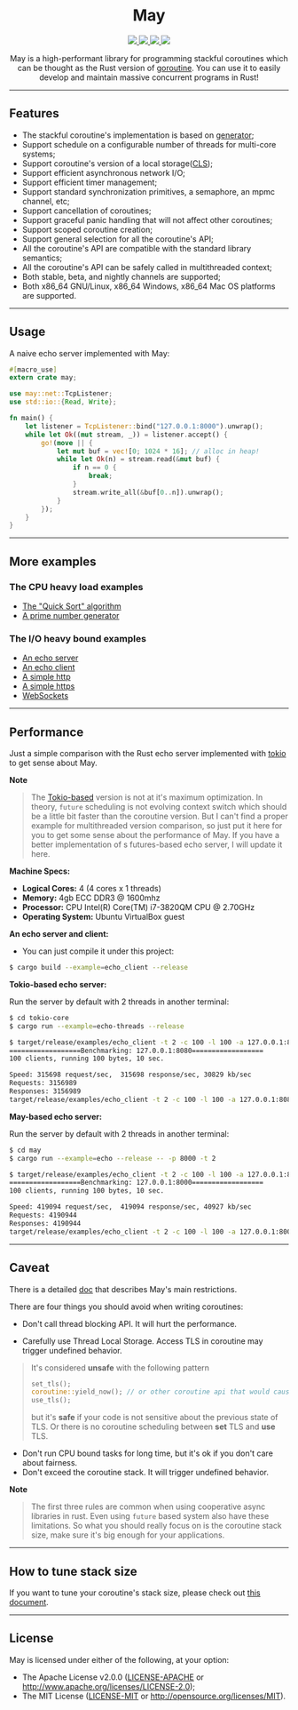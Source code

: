 <div align="center">
    <h1>May</h1>
    <a href="https://travis-ci.org/Xudong-Huang/may">
        <img src="https://travis-ci.org/Xudong-Huang/may.svg?branch=master">
    </a>
    <a href="https//ci.appveyor.com/project/Xudong-Huang/may/branch/master">
        <img src="https://ci.appveyor.com/api/projects/status/7gv4kw3b0m0y1iy6/branch/master?svg=true">
    </a>
    <a href="https://crates.io/crates/may">
        <img src="https://img.shields.io/crates/v/may.svg">
    </a>
    <a href="https://docs.rs/may">
        <img src="https://img.shields.io/badge/doc-may-green.svg">
    </a>
    
May is a high-performant library for programming stackful coroutines which can be thought as the Rust version of [goroutine][go]. You can use it to easily develop and maintain massive concurrent programs in Rust!
</div>

----------

## Features
* The stackful coroutine's implementation is based on [generator][generator];
* Support schedule on a configurable number of threads for multi-core systems;
* Support coroutine's version of a local storage([CLS][cls]);
* Support efficient asynchronous network I/O;
* Support efficient timer management;
* Support standard synchronization primitives, a semaphore, an mpmc channel, etc;
* Support cancellation of coroutines;
* Support graceful panic handling that will not affect other coroutines;
* Support scoped coroutine creation;
* Support general selection for all the coroutine's API;
* All the coroutine's API are compatible with the standard library semantics;
* All the coroutine's API can be safely called in multithreaded context;
* Both stable, beta, and nightly channels are supported;
* Both x86_64 GNU/Linux, x86_64 Windows, x86_64 Mac OS platforms are supported.
----------

## Usage
A naive echo server implemented with May:
```rust
#[macro_use]
extern crate may;

use may::net::TcpListener;
use std::io::{Read, Write};

fn main() {
    let listener = TcpListener::bind("127.0.0.1:8000").unwrap();
    while let Ok((mut stream, _)) = listener.accept() {
        go!(move || {
            let mut buf = vec![0; 1024 * 16]; // alloc in heap!
            while let Ok(n) = stream.read(&mut buf) {
                if n == 0 {
                    break;
                }
                stream.write_all(&buf[0..n]).unwrap();
            }
        });
    }
}

```

----------

## More examples

### The CPU heavy load examples
* [The "Quick Sort" algorithm][sort]
* [A prime number generator][prime]

### The I/O heavy bound examples
* [An echo server][echo_server]
* [An echo client][echo_client]
* [A simple http][http_sever]
* [A simple https][https_sever]
* [WebSockets][websocket]


----------

## Performance
Just a simple comparison with the Rust echo server implemented with [tokio][tokio] to get sense about May.

**Note**
> The [Tokio-based][tokio] version is not at it's maximum optimization. In theory, `future` scheduling is not evolving context switch which should be a little bit faster than the coroutine version. But I can't find a proper example for multithreaded version comparison, so just put it here for you to get some sense about the performance of May. If you have a better implementation of s futures-based echo server, I will update it here.

**Machine Specs:**
  * **Logical Cores:** 4 (4 cores x 1 threads)
  * **Memory:** 4gb ECC DDR3 @ 1600mhz
  * **Processor:** CPU Intel(R) Core(TM) i7-3820QM CPU @ 2.70GHz
  * **Operating System:** Ubuntu VirtualBox guest

**An echo server and client:**

* You can just compile it under this project:
```sh
$ cargo build --example=echo_client --release
```

**Tokio-based echo server:**

Run the server by default with 2 threads in another terminal:
```sh
$ cd tokio-core
$ cargo run --example=echo-threads --release
```

```sh
$ target/release/examples/echo_client -t 2 -c 100 -l 100 -a 127.0.0.1:8080
==================Benchmarking: 127.0.0.1:8080==================
100 clients, running 100 bytes, 10 sec.

Speed: 315698 request/sec,  315698 response/sec, 30829 kb/sec
Requests: 3156989
Responses: 3156989
target/release/examples/echo_client -t 2 -c 100 -l 100 -a 127.0.0.1:8080  1.89s user 13.46s system 152% cpu 10.035 total
```

**May-based echo server:**

Run the server by default with 2 threads in another terminal:
```sh
$ cd may
$ cargo run --example=echo --release -- -p 8000 -t 2
```

```sh
$ target/release/examples/echo_client -t 2 -c 100 -l 100 -a 127.0.0.1:8000
==================Benchmarking: 127.0.0.1:8000==================
100 clients, running 100 bytes, 10 sec.

Speed: 419094 request/sec,  419094 response/sec, 40927 kb/sec
Requests: 4190944
Responses: 4190944
target/release/examples/echo_client -t 2 -c 100 -l 100 -a 127.0.0.1:8000  2.60s user 16.96s system 195% cpu 10.029 total
```

----------

## Caveat
There is a detailed [doc][caveat] that describes May's main restrictions.

There are four things you should avoid when writing coroutines:
* Don't call thread blocking API.
It will hurt the performance. 

* Carefully use Thread Local Storage.
Access TLS in coroutine may trigger undefined behavior.
> It's considered **unsafe** with the following pattern
> ```rust
> set_tls();
> coroutine::yield_now(); // or other coroutine api that would cause a scheduling
> use_tls();
> ```
> but it's **safe** if your code is not sensitive about the previous state of TLS. Or there is no coroutine scheduling between **set** TLS and **use** TLS.

* Don't run CPU bound tasks for long time, but it's ok if you don't care about fairness.
* Don't exceed the coroutine stack. It will trigger undefined behavior.

**Note**
> The first three rules are common when using cooperative async libraries in rust. Even using `future` based system also have these limitations. So what you should really focus on is the coroutine stack size, make sure it's big enough for your applications. 


----------

## How to tune stack size
If you want to tune your coroutine's stack size, please check out [this document][stack].

----------

## License
May is licensed under either of the following, at your option:

 * The Apache License v2.0.0 ([LICENSE-APACHE](LICENSE-APACHE) or http://www.apache.org/licenses/LICENSE-2.0);
 * The MIT License ([LICENSE-MIT](LICENSE-MIT) or http://opensource.org/licenses/MIT).

<!-- refs -->
[generator]:https://github.com/Xudong-Huang/generator-rs
[sort]:https://github.com/Xudong-Huang/quick_sort
[prime]:https://github.com/Xudong-Huang/prime
[echo_server]:examples/echo.rs
[echo_client]:examples/echo_client.rs
[http_sever]:examples/http.rs
[https_sever]:examples/https.rs
[websocket]:examples/websocket.rs
[cls]:docs/CLS_instead_of_TLS.md
[go]:https://tour.golang.org/concurrency/1
[tokio]:https://github.com/tokio-rs/tokio-core/blob/master/examples/echo-threads.rs
[caveat]:docs/may_caveat.md
[stack]:docs/tune_stack_size.md
